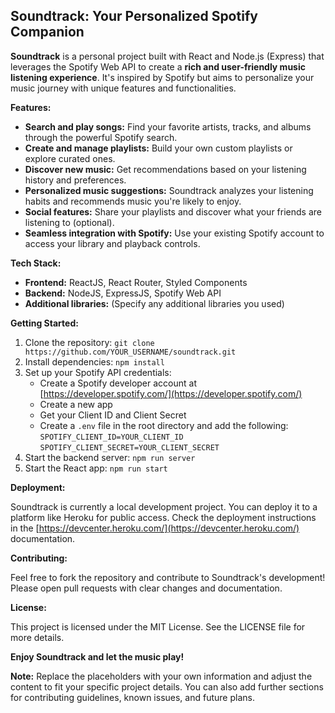 ## Soundtrack: Your Personalized Spotify Companion

**Soundtrack** is a personal project built with React and Node.js (Express) that leverages the Spotify Web API to create a **rich and user-friendly music listening experience**. It's inspired by Spotify but aims to personalize your music journey with unique features and functionalities.

**Features:**

* **Search and play songs:** Find your favorite artists, tracks, and albums through the powerful Spotify search.
* **Create and manage playlists:** Build your own custom playlists or explore curated ones.
* **Discover new music:** Get recommendations based on your listening history and preferences.
* **Personalized music suggestions:** Soundtrack analyzes your listening habits and recommends music you're likely to enjoy.
* **Social features:** Share your playlists and discover what your friends are listening to (optional).
* **Seamless integration with Spotify:** Use your existing Spotify account to access your library and playback controls.

**Tech Stack:**

* **Frontend:** ReactJS, React Router, Styled Components
* **Backend:** NodeJS, ExpressJS, Spotify Web API
* **Additional libraries:** (Specify any additional libraries you used)

**Getting Started:**

1. Clone the repository: `git clone https://github.com/YOUR_USERNAME/soundtrack.git`
2. Install dependencies: `npm install`
3. Set up your Spotify API credentials:
    * Create a Spotify developer account at [https://developer.spotify.com/](https://developer.spotify.com/)
    * Create a new app
    * Get your Client ID and Client Secret
    * Create a `.env` file in the root directory and add the following:
        `SPOTIFY_CLIENT_ID=YOUR_CLIENT_ID`
        `SPOTIFY_CLIENT_SECRET=YOUR_CLIENT_SECRET`
4. Start the backend server: `npm run server`
5. Start the React app: `npm run start`

**Deployment:**

Soundtrack is currently a local development project. You can deploy it to a platform like Heroku for public access. Check the deployment instructions in the [https://devcenter.heroku.com/](https://devcenter.heroku.com/) documentation.

**Contributing:**

Feel free to fork the repository and contribute to Soundtrack's development! Please open pull requests with clear changes and documentation.

**License:**

This project is licensed under the MIT License. See the LICENSE file for more details.

**Enjoy Soundtrack and let the music play!**

**Note:** Replace the placeholders with your own information and adjust the content to fit your specific project details. You can also add further sections for contributing guidelines, known issues, and future plans.
